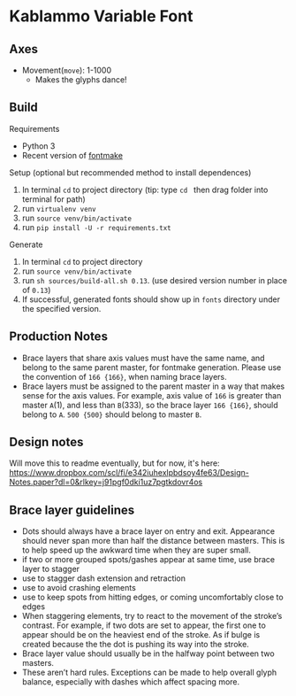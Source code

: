 # Kablammo Variable Font

## Axes
- Movement(`move`): 1-1000 
  - Makes the glyphs dance!

## Build

Requirements
- Python 3
- Recent version of [fontmake](https://github.com/googlefonts/fontmake)

Setup (optional but recommended method to install dependences)
1. In terminal `cd` to project directory (tip: type `cd ` then drag folder into terminal for path)
2. run `virtualenv venv` 
3. run `source venv/bin/activate`
4. run `pip install -U -r requirements.txt`

Generate
1. In terminal `cd` to project directory
2. run `source venv/bin/activate`
3. run `sh sources/build-all.sh 0.13`. (use desired version number in place of `0.13`)
4. If successful, generated fonts should show up in `fonts` directory under the specified version.


## Production Notes
- Brace layers that share axis values must have the same name, and belong to the same parent master, for fontmake generation. Please use the convention of `166 {166}`, when naming brace layers. 
- Brace layers must be assigned to the parent master in a way that makes sense for the axis values. For example, axis value of `166` is greater than master `A`(1), and less than `B`(333), so the brace layer `166 {166}`, should belong to `A`. `500 {500}` should belong to master `B`.

## Design notes
Will move this to readme eventually, but for now, it's here:
https://www.dropbox.com/scl/fi/e342iuhexlpbdsoy4fe63/Design-Notes.paper?dl=0&rlkey=j91pgf0dki1uz7pgtkdovr4os


## Brace layer guidelines
- Dots should always have a brace layer on entry and exit. Appearance should never span more than half the distance between masters. This is to help speed up the awkward time when they are super small.
- if two or more grouped spots/gashes appear at same time, use brace layer to stagger
- use to stagger dash extension and retraction
- use to avoid crashing elements
- use to keep spots from hitting edges, or coming uncomfortably close to edges
- When staggering elements, try to react to the movement of the stroke’s contrast. For example, if two dots are set to appear, the first one to appear should be on the heaviest end of the stroke. As if bulge is created because the the dot is pushing its way into the stroke.
- Brace layer value should usually be in the halfway point between two masters. 
- These aren’t hard rules. Exceptions can be made to help overall glyph balance, especially with dashes which affect spacing more.
